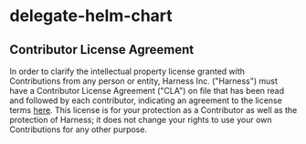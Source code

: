 # delegate-helm-chart

## Contributor License Agreement

In order to clarify the intellectual property license granted with Contributions from any person or entity, Harness Inc. ("Harness") must have a Contributor License Agreement ("CLA") on file that has been read and followed by each contributor, indicating an agreement to the license terms [here](https://github.com/harness-apps/delegate-helm-chart/blob/main/Contributor_license_agreement.md). This license is for your protection as a Contributor as well as the protection of Harness; it does not change your rights to use your own Contributions for any other purpose.
